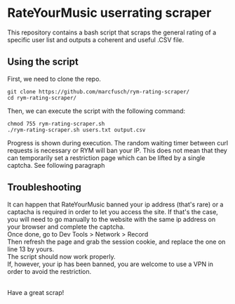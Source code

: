 # RateYourMusic userrating scraper

This repository contains a bash script that scraps the general rating of a specific user list and outputs a coherent and useful .CSV file.

## Using the script

First, we need to clone the repo.
```
git clone https://github.com/marcfusch/rym-rating-scraper/
cd rym-rating-scraper/
```
Then, we can execute the script with the following command:
```
chmod 755 rym-rating-scraper.sh
./rym-rating-scraper.sh users.txt output.csv
```
Progress is shown during execution. The random waiting timer between curl requests is necessary or RYM will ban your IP. This does not mean that they can temporarily set a restriction page which can be lifted by a single captcha. See following paragraph

## Troubleshooting

It can happen that RateYourMusic banned your ip address (that's rare) or a captacha is required in order to let you access the site.
If that's the case, you will need to go manually to the website with the same ip address on your browser and complete the captcha.<br />
Once done, go to Dev Tools > Network > Record<br />
Then refresh the page and grab the session cookie, and replace the one on line 13 by yours.<br />
The script should now work properly.<br />
If, however, your ip has been banned, you are welcome to use a VPN in order to avoid the restriction.<br /><br />

Have a great scrap!
